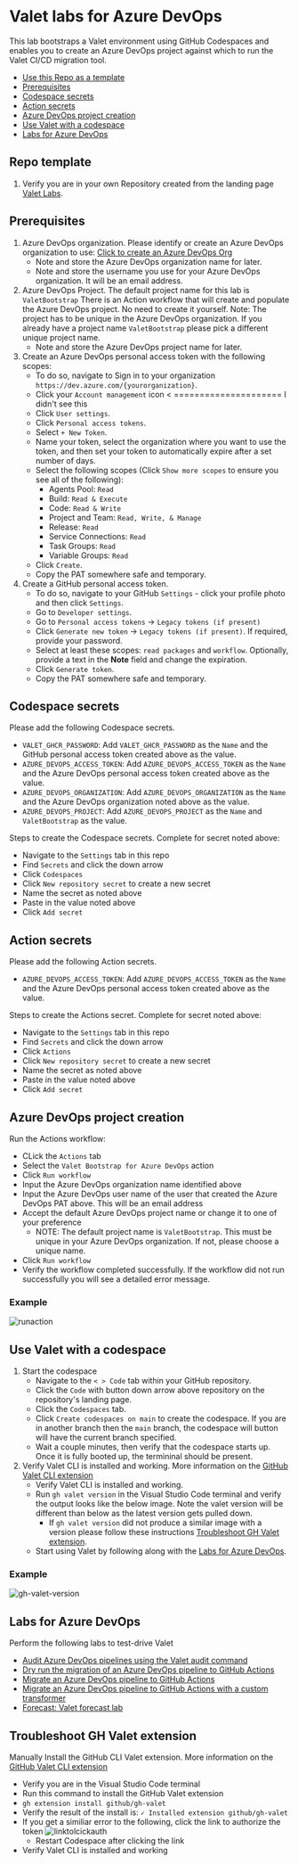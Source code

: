 # Valet labs for Azure DevOps

This lab bootstraps a Valet environment using GitHub Codespaces and enables you to create an Azure DevOps project against which to run the Valet CI/CD migration tool.

- [Use this Repo as a template](#repo-template)
- [Prerequisites](#prerequisites)
- [Codespace secrets](#codespace-secrets)
- [Action secrets](#action-secrets)
- [Azure DevOps project creation](#azure-devops-project-creation)
- [Use Valet with a codespace](#use-valet-with-a-codespace)
- [Labs for Azure DevOps](#labs-for-azure-devops)

## Repo template

1. Verify you are in your own Repository created from the landing page [Valet Labs](https://github.com/valet-customers/labs).

## Prerequisites
1. Azure DevOps organization. Please identify or create an Azure DevOps organization to use: [Click to create an Azure DevOps Org](https://docs.microsoft.com/en-us/azure/devops/organizations/accounts/create-organization?toc=%2Fazure%2Fdevops%2Fget-started%2Ftoc.json&bc=%2Fazure%2Fdevops%2Fget-started%2Fbreadcrumb%2Ftoc.json&view=azure-devops)
    - Note and store the Azure DevOps organization name for later.
    - Note and store the username you use for your Azure DevOps organization. It will be an email address.
2. Azure DevOps Project. The default project name for this lab is `ValetBootstrap` There is an Action workflow that will create and populate the Azure DevOps project. No need to create it yourself. Note: The project has to be unique in the Azure DevOps organization. If you already have a project name `ValetBootstrap` please pick a different unique project name. 
    - Note and store the Azure DevOps project name for later.
3. Create an Azure DevOps personal access token with the following scopes:
    -   To do so, navigate to Sign in to your organization `https://dev.azure.com/{yourorganization}`.
    -   Click your `Account management` icon < ===================== I didn't see this
    -   Click `User settings`.
    -   Click `Personal access tokens`.
    -   Select `+ New Token`.
    -   Name your token, select the organization where you want to use the token, and then set your token to automatically expire after a set number of days.
    -   Select the following scopes (Click `Show more scopes` to ensure you see all of the following):
        -   Agents Pool: `Read`
        -   Build: `Read & Execute`
        -   Code: `Read & Write`
        -   Project and Team: `Read, Write, & Manage`
        -   Release: `Read`
        -   Service Connections: `Read`
        -   Task Groups: `Read`
        -   Variable Groups: `Read`
    -   Click `Create`.
    -   Copy the PAT somewhere safe and temporary.
4. Create a GitHub personal access token. 
    - To do so, navigate to your GitHub `Settings` - click your profile photo and then click `Settings`.
    - Go to `Developer settings`.
    - Go to `Personal access tokens` -> `Legacy tokens (if present)`
    - Click `Generate new token` -> `Legacy tokens (if present)`. If required, provide your password.
    - Select at least these scopes: `read packages` and `workflow`. Optionally, provide a text in the **Note** field and change the expiration.
    - Click `Generate token`.
    - Copy the PAT somewhere safe and temporary.

## Codespace secrets
Please add the following Codespace secrets.

- `VALET_GHCR_PASSWORD`: Add `VALET_GHCR_PASSWORD` as the `Name` and the GitHub personal access token created above as the value.
- `AZURE_DEVOPS_ACCESS_TOKEN`: Add `AZURE_DEVOPS_ACCESS_TOKEN` as the `Name` and the Azure DevOps personal access token created above as the value.
- `AZURE_DEVOPS_ORGANIZATION`: Add `AZURE_DEVOPS_ORGANIZATION` as the `Name` and the Azure DevOps organization noted above as the value.
- `AZURE_DEVOPS_PROJECT`: Add `AZURE_DEVOPS_PROJECT` as the `Name` and `ValetBootstrap` as the value.

Steps to create the Codespace secrets. Complete for secret noted above:

- Navigate to the `Settings` tab in this repo
- Find `Secrets` and click the down arrow
- Click `Codespaces`
- Click `New repository secret` to create a new secret
- Name the secret as noted above
- Paste in the value noted above
- Click `Add secret`

## Action secrets
Please add the following Action secrets.

- `AZURE_DEVOPS_ACCESS_TOKEN`: Add `AZURE_DEVOPS_ACCESS_TOKEN` as the `Name` and the Azure DevOps personal access token created above as the value.

Steps to create the Actions secret. Complete for secret noted above:

- Navigate to the `Settings` tab in this repo
- Find `Secrets` and click the down arrow
- Click `Actions`
- Click `New repository secret` to create a new secret
- Name the secret as noted above
- Paste in the value noted above
- Click `Add secret`

## Azure DevOps project creation

Run the Actions workflow:
- CLick the `Actions` tab
- Select the `Valet Bootstrap for Azure DevOps` action
- Click `Run workflow`
- Input the Azure DevOps organization name identified above
- Input the Azure DevOps user name of the user that created the Azure DevOps PAT above. This will be an email address
- Accept the default Azure DevOps project name or change it to one of your preference
   - NOTE: The default project name is `ValetBootstrap`. This must be unique in your Azure DevOps organization. If not, please choose a unique name.
- Click `Run workflow`
- Verify the workflow completed successfully. If the workflow did not run successfully you will see a detailed error message.

### Example ###
![runaction](https://user-images.githubusercontent.com/26442605/167679930-9bdf6f4f-2e94-4145-aed3-8ee3e8e91d90.png)


## Use Valet with a codespace

1. Start the codespace
    - Navigate to the `< > Code` tab within your GitHub repository. 
    - Click the `Code` with button down arrow above repository on the repository's landing page.
    - Click the `Codespaces` tab.
    - Click `Create codespaces on main` to create the codespace. If you are in another branch then the `main` branch, the codespace will button will have the current branch specified.
    - Wait a couple minutes, then verify that the codespace starts up. Once it is fully booted up, the termininal should be present.
2. Verify Valet CLI is installed and working. More information on the [GitHub Valet CLI extension](https://github.com/github/gh-valet)
    -  Verify Valet CLI is installed and working.
    -  Run `gh valet version` in the Visual Studio Code terminal and verify the output looks like the below image. Note the valet version will be different than below as the latest version gets pulled down.
       -  If `gh valet version` did not produce a similar image with a version please follow these instructions [Troubleshoot GH Valet extension](#troubleshoot-gh-valet-extension).
    -  Start using Valet by following along with the [Labs for Azure DevOps](#labs-for-azure-devops).
    
### Example ###
![gh-valet-version](https://user-images.githubusercontent.com/26442605/170106559-e69e669f-a1f6-4c2c-8998-3f089b899704.png)

## Labs for Azure DevOps
Perform the following labs to test-drive Valet
- [Audit Azure DevOps pipelines using the Valet audit command](valet-audit-lab.md)
- [Dry run the migration of an Azure DevOps pipeline to GitHub Actions](valet-dry-run-lab.md)
- [Migrate an Azure DevOps pipeline to GitHub Actions](valet-migrate-lab.md)
- [Migrate an Azure DevOps pipeline to GitHub Actions with a custom transformer](valet-migrate-custom-lab.md)
- [Forecast: Valet forecast lab](valet-forecast-lab.md)

## Troubleshoot GH Valet extension
Manually Install the GitHub CLI Valet extension. More information on the [GitHub Valet CLI extension](https://github.com/github/gh-valet)
-  Verify you are in the Visual Studio Code terminal
-  Run this command to install the GitHub Valet extension
-  `gh extension install github/gh-valet`
-  Verify the result of the install is: `✓ Installed extension github/gh-valet`
-  If you get a similiar error to the following, click the link to authorize the token
      ![linktolcickauth](https://user-images.githubusercontent.com/26442605/169588015-9414404f-82b6-4d0f-89d4-5f0e6941b029.png)
   - Restart Codespace after clicking the link
-  Verify Valet CLI is installed and working
